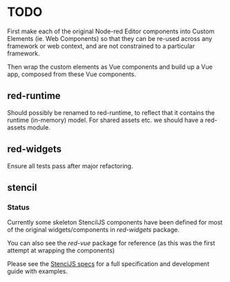 # TODO

First make each of the original Node-red Editor components into Custom Elements (ie. Web Components) so that they can be re-used across any framework or web context, and are not constrained to a particular framework.

Then wrap the custom elements as Vue components and build up a Vue app, composed from these Vue components.

## red-runtime

Should possibly be renamed to red-runtime, to reflect that it contains the runtime (in-memory) model. For shared assets etc. we should have a red-assets module.

## red-widgets

Ensure all tests pass after major refactoring.

## stencil

### Status

Currently some skeleton StencilJS components have been defined for most of the original widgets/components in *red-widgets* package.

You can also see the *red-vue* package for reference (as this was the first attempt at wrapping the components)

Please see the [StenciJS specs](https://github.com/kristianmandrup/red-elements/blob/master/packages/red-stencil/Specs.md) for a full specification and development guide with examples.
